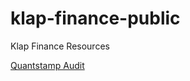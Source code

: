 # klap-finance-public
Klap Finance Resources


[Quantstamp Audit](3779476430062817480klap_-_report.pdf)


